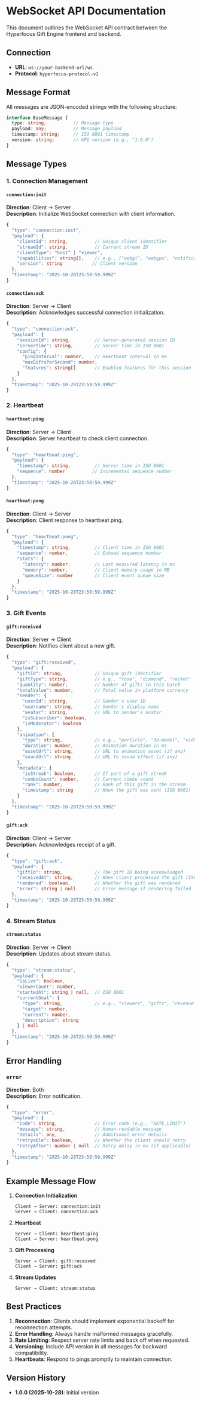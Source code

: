 # WebSocket API Documentation

This document outlines the WebSocket API contract between the Hyperfocus Gift Engine frontend and backend.

## Connection

- **URL**: `ws://your-backend-url/ws`
- **Protocol**: `hyperfocus-protocol-v1`

## Message Format

All messages are JSON-encoded strings with the following structure:

```typescript
interface BaseMessage {
  type: string;          // Message type
  payload: any;          // Message payload
  timestamp: string;     // ISO 8601 timestamp
  version: string;       // API version (e.g., "1.0.0")
}
```

## Message Types

### 1. Connection Management

#### `connection:init`

**Direction**: Client → Server  
**Description**: Initialize WebSocket connection with client information.

```typescript
{
  "type": "connection:init",
  "payload": {
    "clientId": string,          // Unique client identifier
    "streamId": string,          // Current stream ID
    "clientType": "host" | "viewer",
    "capabilities": string[],    // e.g., ["webgl", "webgpu", "notifications"]
    "version": string           // Client version
  },
  "timestamp": "2025-10-28T23:59:59.999Z"
}
```

#### `connection:ack`

**Direction**: Server → Client  
**Description**: Acknowledges successful connection initialization.

```typescript
{
  "type": "connection:ack",
  "payload": {
    "sessionId": string,         // Server-generated session ID
    "serverTime": string,        // Server time in ISO 8601
    "config": {
      "pingInterval": number,    // Heartbeat interval in ms
      "maxGiftsPerSecond": number,
      "features": string[]       // Enabled features for this session
    }
  },
  "timestamp": "2025-10-28T23:59:59.999Z"
}
```

### 2. Heartbeat

#### `heartbeat:ping`

**Direction**: Server → Client  
**Description**: Server heartbeat to check client connection.

```typescript
{
  "type": "heartbeat:ping",
  "payload": {
    "timestamp": string,         // Server time in ISO 8601
    "sequence": number          // Incremental sequence number
  },
  "timestamp": "2025-10-28T23:59:59.999Z"
}
```

#### `heartbeat:pong`

**Direction**: Client → Server  
**Description**: Client response to heartbeat ping.

```typescript
{
  "type": "heartbeat:pong",
  "payload": {
    "timestamp": string,         // Client time in ISO 8601
    "sequence": number,          // Echoed sequence number
    "stats": {
      "latency": number,         // Last measured latency in ms
      "memory": number,          // Client memory usage in MB
      "queueSize": number        // Client event queue size
    }
  },
  "timestamp": "2025-10-28T23:59:59.999Z"
}
```

### 3. Gift Events

#### `gift:received`

**Direction**: Server → Client  
**Description**: Notifies client about a new gift.

```typescript
{
  "type": "gift:received",
  "payload": {
    "giftId": string,            // Unique gift identifier
    "giftType": string,          // e.g., "rose", "diamond", "rocket"
    "quantity": number,          // Number of gifts in this batch
    "totalValue": number,        // Total value in platform currency
    "sender": {
      "userId": string,          // Sender's user ID
      "username": string,        // Sender's display name
      "avatar": string,          // URL to sender's avatar
      "isSubscriber": boolean,
      "isModerator": boolean
    },
    "animation": {
      "type": string,            // e.g., "particle", "3d-model", "video"
      "duration": number,        // Animation duration in ms
      "assetUrl": string,        // URL to animation asset (if any)
      "soundUrl": string         // URL to sound effect (if any)
    },
    "metadata": {
      "isStreak": boolean,       // If part of a gift streak
      "comboCount": number,      // Current combo count
      "rank": number,            // Rank of this gift in the stream
      "timestamp": string        // When the gift was sent (ISO 8601)
    }
  },
  "timestamp": "2025-10-28T23:59:59.999Z"
}
```

#### `gift:ack`

**Direction**: Client → Server  
**Description**: Acknowledges receipt of a gift.

```typescript
{
  "type": "gift:ack",
  "payload": {
    "giftId": string,            // The gift ID being acknowledged
    "receivedAt": string,        // When client processed the gift (ISO 8601)
    "rendered": boolean,         // Whether the gift was rendered
    "error": string | null       // Error message if rendering failed
  },
  "timestamp": "2025-10-28T23:59:59.999Z"
}
```

### 4. Stream Status

#### `stream:status`

**Direction**: Server → Client  
**Description**: Updates about stream status.

```typescript
{
  "type": "stream:status",
  "payload": {
    "isLive": boolean,
    "viewerCount": number,
    "startedAt": string | null,  // ISO 8601
    "currentGoal": {
      "type": string,            // e.g., "viewers", "gifts", "revenue"
      "target": number,
      "current": number,
      "description": string
    } | null
  },
  "timestamp": "2025-10-28T23:59:59.999Z"
}
```

## Error Handling

### `error`

**Direction**: Both  
**Description**: Error notification.

```typescript
{
  "type": "error",
  "payload": {
    "code": string,              // Error code (e.g., "RATE_LIMIT")
    "message": string,           // Human-readable message
    "details": any,              // Additional error details
    "retryable": boolean,        // Whether the client should retry
    "retryAfter": number | null  // Retry delay in ms (if applicable)
  },
  "timestamp": "2025-10-28T23:59:59.999Z"
}
```

## Example Message Flow

1. **Connection Initialization**
   ```
   Client → Server: connection:init
   Server → Client: connection:ack
   ```

2. **Heartbeat**
   ```
   Server → Client: heartbeat:ping
   Client → Server: heartbeat:pong
   ```

3. **Gift Processing**
   ```
   Server → Client: gift:received
   Client → Server: gift:ack
   ```

4. **Stream Updates**
   ```
   Server → Client: stream:status
   ```

## Best Practices

1. **Reconnection**: Clients should implement exponential backoff for reconnection attempts.
2. **Error Handling**: Always handle malformed messages gracefully.
3. **Rate Limiting**: Respect server rate limits and back off when requested.
4. **Versioning**: Include API version in all messages for backward compatibility.
5. **Heartbeats**: Respond to pings promptly to maintain connection.

## Version History

- **1.0.0 (2025-10-28)**: Initial version
